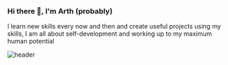 ### Hi there 👋, I'm Arth (probably)
I learn new skills every now and then and create useful projects using my skills, I am all about self-development and working up to my maximum human potential

![header](https://github.com/probablyArth/probablyArth/blob/main/header.png)
